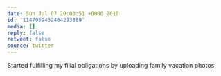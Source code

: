```yaml
---
date: Sun Jul 07 20:03:51 +0000 2019
id: '1147959432464293889'
media: []
reply: false
retweet: false
source: twitter
---
```


Started fulfilling my filial obligations by uploading family vacation photos